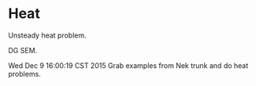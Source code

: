 # Heat

Unsteady heat problem. 

DG SEM. 

Wed Dec  9 16:00:19 CST 2015
Grab examples from Nek trunk and do heat problems. 
